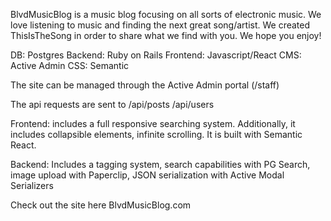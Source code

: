 BlvdMusicBlog is a music blog focusing on all sorts of electronic music. We love listening to music and finding the next great song/artist. We created ThisIsTheSong in order to share what we find with you. We hope you enjoy!

DB: Postgres
Backend: Ruby on Rails
Frontend: Javascript/React
CMS: Active Admin
CSS: Semantic

The site can be managed through the Active Admin portal (/staff)

The api requests are sent to /api/posts /api/users

Frontend: includes a full responsive searching system. Additionally, it includes collapsible elements, infinite scrolling. It is built with Semantic React.

Backend: Includes a tagging system, search capabilities with PG Search, image upload with Paperclip, JSON serialization with Active Modal Serializers

Check out the site here
BlvdMusicBlog.com

